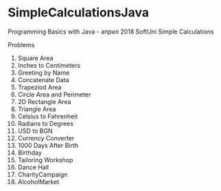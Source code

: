 # SimpleCalculationsJava
Programming Basics with Java - април 2018 SoftUni
Simple Calculations

Problems
01. Square Area
02. Inches to Centimeters
03. Greeting by Name
04. Concatenate Data
05. Trapeziod Area
06. Circle Area and Perimeter
07. 2D Rectangle Area
08. Triangle Area
09. Celsius to Fahrenheit
10. Radians to Degrees
11. USD to BGN
12. Currency Converter
13. 1000 Days After Birth
14. Birthday
15. Tailoring Workshop
16. Dance Hall
17. CharityCampaign
18. AlcoholMarket

